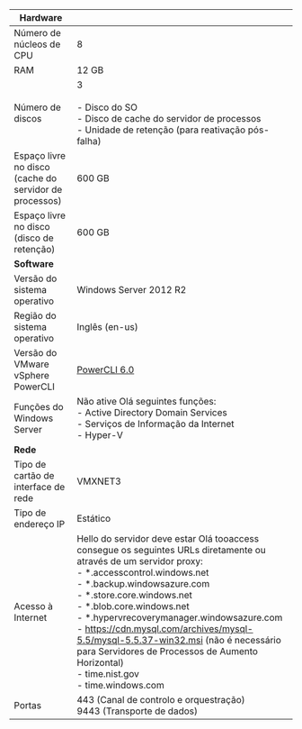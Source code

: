 | **Hardware** | |
| --- |---|
| Número de núcleos de CPU| 8 |
| RAM| 12 GB|
| Número de discos | 3 <br><br> - Disco do SO<br> - Disco de cache do servidor de processos<br> - Unidade de retenção (para reativação pós-falha)|
| Espaço livre no disco (cache do servidor de processos) | 600 GB
| Espaço livre no disco (disco de retenção) | 600 GB|
| **Software** | |
| Versão do sistema operativo | Windows Server 2012 R2 |
| Região do sistema operativo | Inglês (en-us)|
| Versão do VMware vSphere PowerCLI | [PowerCLI 6.0](https://my.vmware.com/web/vmware/details?productId=491&downloadGroup=PCLI600R1 "PowerCLI 6.0")|
| Funções do Windows Server | Não ative Olá seguintes funções: <br> - Active Directory Domain Services <br>- Serviços de Informação da Internet <br> - Hyper-V |
| **Rede** | |
| Tipo de cartão de interface de rede | VMXNET3 |
| Tipo de endereço IP | Estático |
| Acesso à Internet | Hello do servidor deve estar Olá tooaccess consegue os seguintes URLs diretamente ou através de um servidor proxy: <br> - \*.accesscontrol.windows.net<br> - \*.backup.windowsazure.com <br>- \*.store.core.windows.net<br> - \*.blob.core.windows.net<br> - \*.hypervrecoverymanager.windowsazure.com <br> - https://cdn.mysql.com/archives/mysql-5.5/mysql-5.5.37-win32.msi (não é necessário para Servidores de Processos de Aumento Horizontal) <br> - time.nist.gov <br> - time.windows.com |
| Portas | 443 (Canal de controlo e orquestração)<br>9443 (Transporte de dados)|
